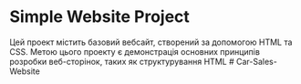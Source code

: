 # Simple Website Project

Цей проект містить базовий вебсайт, створений за допомогою HTML та CSS. Метою цього проекту є демонстрація основних принципів розробки веб-сторінок, таких як структурування HTML
#   C a r - S a l e s - W e b s i t e  
 